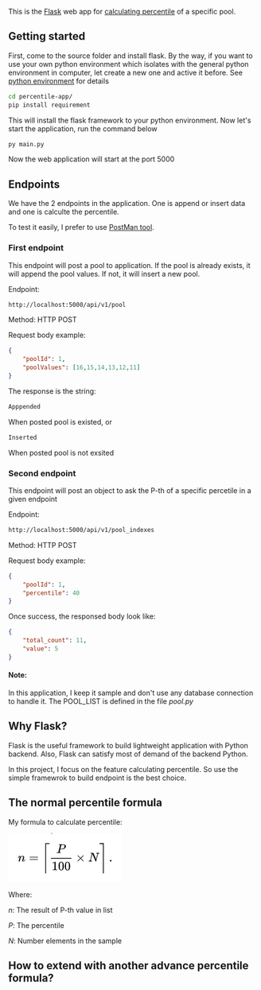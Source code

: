 This is the [Flask](https://flask.palletsprojects.com/en/1.1.x/) web app for [calculating percentile](https://en.wikipedia.org/wiki/Percentile#The_nearest-rank_method) of a specific pool.

## Getting started
First, come to the source folder and install flask. 
By the way, if you want to use your own python environment which isolates with the general python environment in computer, let create a new one and active it before. See [python environment](https://docs.python.org/3/library/venv.html) for details

```bash
cd percentile-app/
pip install requirement
```

This will install the flask framework to your python environment. 
Now let's start the application, run the command below

```bash
py main.py
```

Now the web application will start at the port 5000

## Endpoints
We have the 2 endpoints in the application. One is append or insert data and one is calculte the percentile.

To test it easily, I prefer to use [PostMan tool]().

### First endpoint
This endpoint will post a pool to application. If the pool is already exists, it will append the pool values. If not, it will insert a new pool.

Endpoint:
```bash
http://localhost:5000/api/v1/pool
```

Method: HTTP POST

Request body example:
```json
{
	"poolId": 1,
	"poolValues": [16,15,14,13,12,11]
}
```

The response is the string:
```bash
Apppended
```
When posted pool is existed, or
```bash
Inserted
```
When posted pool is not exsited

### Second endpoint
This endpoint will post an object to ask the P-th of a specific percetile in a given endpoint

Endpoint:
```bash
http://localhost:5000/api/v1/pool_indexes
```

Method: HTTP POST

Request body example:
```json
{
	"poolId": 1,
	"percentile": 40
}
```

Once success, the responsed body look like:
```json
{
    "total_count": 11,
    "value": 5
}
```

#### Note: 
In this application, I keep it sample and don't use any database connection to handle it.
The POOL_LIST is defined in the file <em>pool.py</em>

## Why Flask?
Flask is the useful framework to build lightweight application with Python backend. Also, Flask can satisfy most of demand of the backend Python.

In this project, I focus on the feature calculating percentile. So use the simple framewrok to build endpoint is the best choice.

## The normal percentile formula
My formula to calculate percentile:


![Image of Yaktocat](document/formula.PNG)


Where:

<em>n</em>: The result of P-th value in list

<em>P</em>: The percentile

<em>N</em>: Number elements in the sample

## How to extend with another advance percentile formula?

